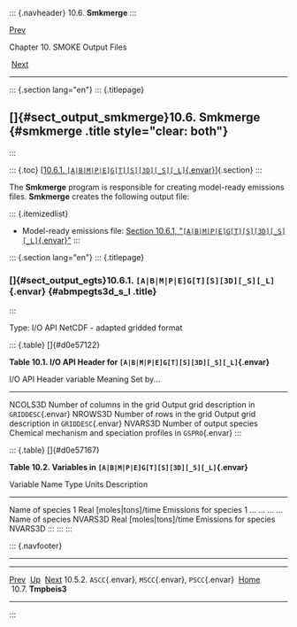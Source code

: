 ::: {.navheader}
10.6. **Smkmerge**
:::

[Prev](ch10s05s02.html) 

Chapter 10. SMOKE Output Files

 [Next](ch10s07.html)

------------------------------------------------------------------------

::: {.section lang="en"}
::: {.titlepage}
<div>

<div>

[]{#sect_output_smkmerge}10.6. **Smkmerge** {#smkmerge .title style="clear: both"}
-------------------------------------------

</div>

</div>
:::

::: {.toc}
[[10.6.1.
`[A|B|M|P|E]G[T][S][3D][_S][_L]`{.envar}](ch10s06.html#sect_output_egts)]{.section}
:::

The **Smkmerge** program is responsible for creating model-ready
emissions files. **Smkmerge** creates the following output file:

::: {.itemizedlist}
-   Model-ready emissions file: [Section 10.6.1,
    "`[A|B|M|P|E]G[T][S][3D][_S][_L]`{.envar}"](ch10s06.html#sect_output_egts "10.6.1. [A|B|M|P|E]G[T][S][3D][_S][_L]")
:::

::: {.section lang="en"}
::: {.titlepage}
<div>

<div>

### []{#sect_output_egts}10.6.1. `[A|B|M|P|E]G[T][S][3D][_S][_L]`{.envar} {#abmpegts3d_s_l .title}

</div>

</div>
:::

Type: I/O API NetCDF - adapted gridded format

::: {.table}
[]{#d0e57122}

**Table 10.1. I/O API Header for
`[A|B|M|P|E]G[T][S][3D][_S][_L]`{.envar}**

  I/O API Header variable   Meaning                         Set by\...
  ------------------------- ------------------------------- ---------------------------------------------------------------
  NCOLS3D                   Number of columns in the grid   Output grid description in `GRIDDESC`{.envar}
  NROWS3D                   Number of rows in the grid      Output grid description in `GRIDDESC`{.envar}
  NVARS3D                   Number of output species        Chemical mechanism and speciation profiles in `GSPRO`{.envar}
:::

::: {.table}
[]{#d0e57167}

**Table 10.2. Variables in `[A|B|M|P|E]G[T][S][3D][_S][_L]`{.envar}**

  Variable Name             Type   Units                  Description
  ------------------------- ------ ---------------------- -------------------------------
  Name of species 1         Real   \[moles\|tons\]/time   Emissions for species 1
  \...                      \...   \...                   \...
  Name of species NVARS3D   Real   \[moles\|tons\]/time   Emissions for species NVARS3D
:::
:::
:::

::: {.navfooter}

------------------------------------------------------------------------

  --------------------------------------------------------- -------------------- -----------------------
  [Prev](ch10s05s02.html)                                     [Up](ch10.html)       [Next](ch10s07.html)
  10.5.2. `ASCC`{.envar}, `MSCC`{.envar}, `PSCC`{.envar}     [Home](index.html)       10.7. **Tmpbeis3**
  --------------------------------------------------------- -------------------- -----------------------
:::
